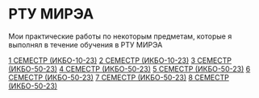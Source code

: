 # РТУ МИРЭА
Мои практические работы по некоторым предметам, которые я выполнял в течение обучения в РТУ МИРЭА

[1 СЕМЕСТР (ИКБО-10-23)](https://github.com/DrTECHNIC/RTU_MIREA/tree/main/1%20%D1%81%D0%B5%D0%BC%D0%B5%D1%81%D1%82%D1%80)
[2 СЕМЕСТР (ИКБО-10-23)](https://github.com/DrTECHNIC/RTU_MIREA/tree/main/2%20%D1%81%D0%B5%D0%BC%D0%B5%D1%81%D1%82%D1%80)
[3 СЕМЕСТР (ИКБО-50-23)](https://github.com/DrTECHNIC/RTU_MIREA/tree/main/3%20%D1%81%D0%B5%D0%BC%D0%B5%D1%81%D1%82%D1%80)
[4 СЕМЕСТР (ИКБО-50-23)]()
[5 СЕМЕСТР (ИКБО-50-23)]()
[6 СЕМЕСТР (ИКБО-50-23)]()
[7 СЕМЕСТР (ИКБО-50-23)]()
[8 СЕМЕСТР (ИКБО-50-23)]()
